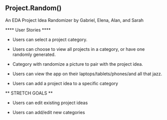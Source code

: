 ## Project.Random()


An EDA Project Idea Randomizer by Gabriel, Elena, Alan, and Sarah


**** User Stories ****

- Users can select a project category.

- Users can choose to view all projects in a category, or have one randomly generated.

- Category with randomize a picture to pair with the project idea.

- Users can view the app on their laptops/tablets/phones/and all that jazz.

- Users can add a project idea to a specific category


** STRETCH GOALS **

- Users can edit existing project ideas

- Users can add/edit new categories
